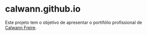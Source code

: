 # calwann.github.io
Este projeto tem o objetivo de apresentar o portifólio profissional de [Calwann Freire](https://calwann.github.io/).
